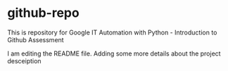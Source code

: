 # github-repo
This is repository for Google IT Automation with Python - Introduction to Github Assessment

I am editing the README file. Adding some more details about the project desceiption
